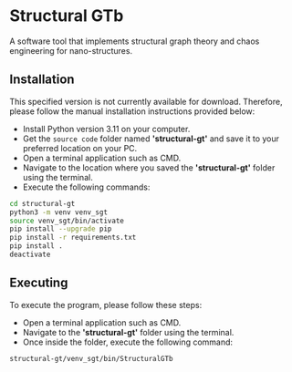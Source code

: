 # Structural GTb

A software tool that implements structural graph theory and chaos engineering for nano-structures.

## Installation

This specified version is not currently available for download. Therefore, please follow the manual installation instructions provided below:

* Install Python version 3.11 on your computer.
* Get the ```source code``` folder named **'structural-gt'** and save it to your preferred location on your PC.
* Open a terminal application such as CMD. 
* Navigate to the location where you saved the **'structural-gt'** folder using the terminal. 
* Execute the following commands:

```bash
cd structural-gt
python3 -m venv venv_sgt
source venv_sgt/bin/activate
pip install --upgrade pip
pip install -r requirements.txt
pip install .
deactivate
```

## Executing 

To execute the program, please follow these steps:

* Open a terminal application such as CMD.
* Navigate to the **'structural-gt'** folder using the terminal.
* Once inside the folder, execute the following command:

```bash
structural-gt/venv_sgt/bin/StructuralGTb
```